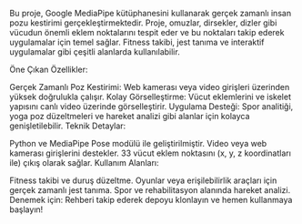 Bu proje, Google MediaPipe kütüphanesini kullanarak gerçek zamanlı insan pozu kestirimi gerçekleştirmektedir. Proje, omuzlar, dirsekler, dizler gibi vücudun önemli eklem noktalarını tespit eder ve bu noktaları takip ederek uygulamalar için temel sağlar. Fitness takibi, jest tanıma ve interaktif uygulamalar gibi çeşitli alanlarda kullanılabilir.

Öne Çıkan Özellikler:

Gerçek Zamanlı Poz Kestirimi: Web kamerası veya video girişleri üzerinden yüksek doğrulukla çalışır.
Kolay Görselleştirme: Vücut eklemlerini ve iskelet yapısını canlı video üzerinde görselleştirir.
Uygulama Desteği: Spor analitiği, yoga poz düzeltmeleri ve hareket analizi gibi alanlar için kolayca genişletilebilir.
Teknik Detaylar:

Python ve MediaPipe Pose modülü ile geliştirilmiştir.
Video veya web kamerası girişlerini destekler.
33 vücut eklem noktasını (x, y, z koordinatları ile) çıkış olarak sağlar.
Kullanım Alanları:

Fitness takibi ve duruş düzeltme.
Oyunlar veya erişilebilirlik araçları için gerçek zamanlı jest tanıma.
Spor ve rehabilitasyon alanında hareket analizi.
Denemek için: Rehberi takip ederek depoyu klonlayın ve hemen kullanmaya başlayın!